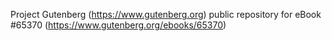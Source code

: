 Project Gutenberg (https://www.gutenberg.org) public repository for
eBook #65370 (https://www.gutenberg.org/ebooks/65370)
